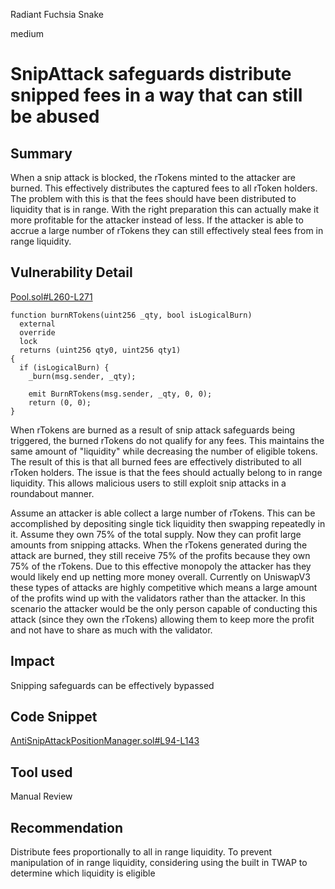 Radiant Fuchsia Snake

medium

# SnipAttack safeguards distribute snipped fees in a way that can still be abused
## Summary

When a snip attack is blocked, the rTokens minted to the attacker are burned. This effectively distributes the captured fees to all rToken holders. The problem with this is that the fees should have been distributed to liquidity that is in range. With the right preparation this can actually make it more profitable for the attacker instead of less. If the attacker is able to accrue a large number of rTokens they can still effectively steal fees from in range liquidity.

## Vulnerability Detail

[Pool.sol#L260-L271](https://github.com/sherlock-audit/2023-07-kyber-swap/blob/main/ks-elastic-sc/contracts/Pool.sol#L260-L271)

    function burnRTokens(uint256 _qty, bool isLogicalBurn)
      external
      override
      lock
      returns (uint256 qty0, uint256 qty1)
    {
      if (isLogicalBurn) {
        _burn(msg.sender, _qty);
  
        emit BurnRTokens(msg.sender, _qty, 0, 0);
        return (0, 0);
    }

When rTokens are burned as a result of snip attack safeguards being triggered, the burned rTokens do not qualify for any fees. This maintains the same amount of "liquidity" while decreasing the number of eligible tokens. The result of this is that all burned fees are effectively distributed to all rToken holders. The issue is that the fees should actually belong to in range liquidity. This allows malicious users to still exploit snip attacks in a roundabout manner. 

Assume an attacker is able collect a large number of rTokens. This can be accomplished by depositing single tick liquidity then swapping repeatedly in it. Assume they own 75% of the total supply. Now they can profit large amounts from snipping attacks. When the rTokens generated during the attack are burned, they still receive 75% of the profits because they own 75% of the rTokens. Due to this effective monopoly the attacker has they would likely end up netting more money overall. Currently on UniswapV3 these types of attacks are highly competitive which means a large amount of the profits wind up with the validators rather than the attacker. In this scenario the attacker would be the only person capable of conducting this attack (since they own the rTokens) allowing them to keep more the profit and not have to share as much with the validator.

## Impact

Snipping safeguards can be effectively bypassed

## Code Snippet

[AntiSnipAttackPositionManager.sol#L94-L143](https://github.com/sherlock-audit/2023-07-kyber-swap/blob/main/ks-elastic-sc/contracts/periphery/AntiSnipAttackPositionManager.sol#L94-L143)

## Tool used

Manual Review

## Recommendation

Distribute fees proportionally to all in range liquidity. To prevent manipulation of in range liquidity, considering using the built in TWAP to determine which liquidity is eligible